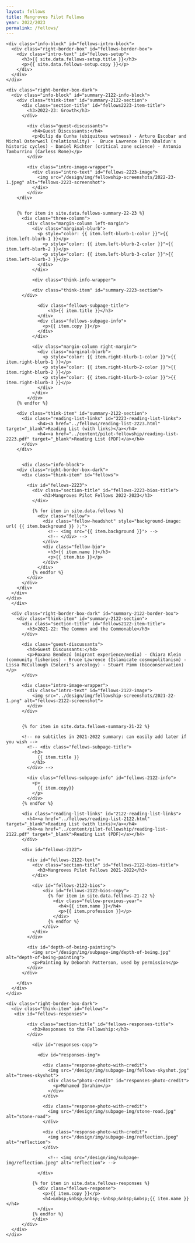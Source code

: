 ```yaml
---
layout: fellows
title: Mangroves Pilot Fellows
year: 2022/2023
permalink: /fellows/
---
```


<head>
    <meta charset="UTF-8" />
    <meta name="viewport" content="width=device-width">
    <link rel="stylesheet" type="text/css" href="../css/styles.css" />
    <link rel="stylesheet" type="text/css" href="../css/readmore-styles.css" />
</head>

<body id="fellows-body">
  <div id="wrapper">

    <div class="info-block" id="fellows-intro-block">
      <div class="right-border-box" id="fellows-border-box">
        <div class="intro-text" id="fellows-setup">
          <h3>{{ site.data.fellows-setup.title }}</h3>
          <p>{{ site.data.fellows-setup.copy }}</p>
        </div>
      </div>
    </div>
    
    <div class="right-border-box-dark">
      <div class="info-block" id="summary-2122-info-block">
        <div class="think-item" id="summary-2122-section">
          <div class="section-title" id="fellows2223-item-title">
            <h3>2022-23: Growth</h3>
          </div>

            <div class="guest-discussants">
              <h4>Guest Discussants:</h4>
              <p>Dilip da Cunha (ubiquitous wetness) - Arturo Escobar and Michal Osterweil (relationality) -  Bruce Lawrence (Ibn Khaldun's historic cycles) - Daniel Richter (critical zone science) - Antonio Tamburrino (Carless Rome)</p>
            </div>

            <div class="intro-image-wrapper">
              <div class="intro-text" id="fellows-2223-image">
                <img src="/design/img/fellowship-screenshots/2022-23-1.jpeg" alt="fellows-2223-screenshot">
              </div>
            </div>
        </div>


        {% for item in site.data.fellows-summary-22-23 %}
          <div class="three-column">
            <div class="margin-column left-margin">
              <div class="marginal-blurb">
                <p style="color: {{ item.left-blurb-1-color }}">{{ item.left-blurb-1 }}</p>
                  <p style="color: {{ item.left-blurb-2-color }}">{{ item.left-blurb-2 }}</p>
                  <p style="color: {{ item.left-blurb-3-color }}">{{ item.left-blurb-3 }}</p>
                </div>
              </div>

              <div class="think-info-wrapper">

              <div class="think-item" id="summary-2223-section">
          </div>

                <div class="fellows-subpage-title">
                    <h3>{{ item.title }}</h3>
                </div>
                <div class="fellows-subpage-info">
                  <p>{{ item.copy }}</p>
                </div>
              </div>

              <div class="margin-column right-margin">
                <div class="marginal-blurb">
                  <p style="color: {{ item.right-blurb-1-color }}">{{ item.right-blurb-1 }}</p>
                  <p style="color: {{ item.right-blurb-2-color }}">{{ item.right-blurb-2 }}</p>
                  <p style="color: {{ item.right-blurb-3-color }}">{{ item.right-blurb-3 }}</p>
                </div>
              </div>
            </div>
        {% endfor %}

        <div class="think-item" id="summary-2122-section">
          <div class="reading-list-links" id="2223-reading-list-links">
                <h4><a href="../fellows/reading-list-2223.html" target="_blank">Reading List (with links)</a></h4>
                <h4><a href="../content/pilot-fellowship/reading-list-2223.pdf" target="_blank">Reading List (PDF)</a></h4>
          </div>
        </div>
        

          <div class="info-block">
        <div class="right-border-box-dark">
          <div class="think-item" id="fellows">

            <div id="fellows-2223">
              <div class="section-title" id="fellows-2223-bios-title">
                  <h3>Mangroves Pilot Fellows 2022-2023</h3>
              </div>

              {% for item in site.data.fellows %}
                <div class="fellow">
                  <div class="fellow-headshot" style="background-image: url( {{ item.background }} );">
                    <!-- <img src="{{ item.background }}"> -->
                    <!-- </div> -->
                  </div>
                  <div class="fellow-bio">
                    <h3>{{ item.name }}</h3>
                    <p>{{ item.bio }}</p>
                  </div>
                </div>
              {% endfor %}
            </div>
          </div>
        </div>
      </div>
    </div>
      </div>

      <div class="right-border-box-dark" id="summary-2122-border-box">
        <div class="think-item" id="summary-2122-section">
          <div class="section-title" id="fellows2122-item-title">
            <h3>2021-22: The Common and the Commonable</h3>
          </div>

          <div class="guest-discussants">
            <h4>Guest Discussants:</h4>
            <p>Roxana Bendezú (migrant experience/media) - Chiara Klein (community fisheries) - Bruce Lawrence (Islamicate cosmopolitanism) - Lissa McCullough (Soleri's arcology) - Stuart Pimm (bioconservation)</p>
          </div>

          <div class="intro-image-wrapper">
            <div class="intro-text" id="fellows-2122-image">
              <img src="../design/img/fellowship-screenshots/2021-22-1.png" alt="fellows-2122-screenshot">
            </div>
          </div>


          {% for item in site.data.fellows-summary-21-22 %}

          <!-- no subtitles in 2021-2022 summary: can easily add later if you wish -->
            <!-- <div class="fellows-subpage-title">
              <h3>
                {{ item.title }}
              </h3>
            </div> -->

            <div class="fellows-subpage-info" id="fellows-2122-info">
              <p>
                {{ item.copy}}
              </p>
            </div>
          {% endfor %}

          <div class="reading-list-links" id="2122-reading-list-links">
            <h4><a href="../fellows/reading-list-2122.html" target="_blank">Reading List (with links)</a></h4>
            <h4><a href="../content/pilot-fellowship/reading-list-2122.pdf" target="_blank">Reading List (PDF)</a></h4>
          </div>

          <div id="fellows-2122">

            <div id="fellows-2122-text">
              <div class="section-title" id="fellows-2122-bios-title">
                <h3>Mangroves Pilot Fellows 2021-2022</h3>
              </div>

              <div id="fellows-2122-bios">
                  <div id="fellows-2122-bios-copy">
                    {% for item in site.data.fellows-21-22 %}
                      <div class="fellow-previous-year">
                        <h4>{{ item.name }}</h4>
                        <p>{{ item.profession }}</p>
                      </div>
                    {% endfor %}
                  </div>
              </div>  
            </div>

            <div id="depth-of-being-painting">
              <img src="/design/img/subpage-img/depth-of-being.jpg" alt="depth-of-being-painting">
              <p>Painting by Deborah Patterson, used by permission</p>
            </div>
          </div>

        </div>
      </div>
    </div>
    
    <div class="right-border-box-dark">
      <div class="think-item" id="fellows">
       <div id="fellows-responses">

            <div class="section-title" id="fellows-responses-title">
              <h3>Responses to the Fellowship:</h3>
            </div>

              <div id="responses-copy">

                <div id="responses-img">

                  <div class="response-photo-with-credit">
                    <img src="/design/img/subpage-img/fellows-skyshot.jpg" alt="trees-skyshot">
                    <div class="photo-credit" id="responses-photo-credit">
                      <p>Mohamed Ibrahim</p>
                    </div>
                  </div>

                  <div class="response-photo-with-credit">
                    <img src="/design/img/subpage-img/stone-road.jpg" alt="stone-road">
                  </div>

                  <div class="response-photo-with-credit">
                    <img src="/design/img/subpage-img/reflection.jpeg" alt="reflection">
                  </div>

                    <!-- <img src="/design/img/subpage-img/reflection.jpeg" alt="reflection"> -->

                </div>

              {% for item in site.data.fellows-responses %}
                <div class="fellows-response">
                  <p>{{ item.copy }}</p>
                  <h4>&nbsp;&nbsp;&nbsp;-&nbsp;&nbsp;&nbsp;{{ item.name }}</h4>
                </div>
              {% endfor %}
              </div>
          </div>
      </div>
    </div>
    




 




  </div>
</body>      


